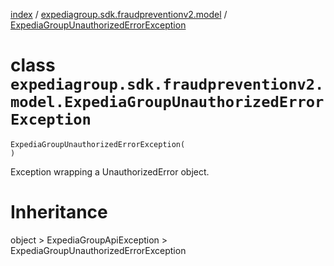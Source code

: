 [index](index.md) /
[expediagroup.sdk.fraudpreventionv2.model](expediagroup.sdk.fraudpreventionv2.model.md)
/
[ExpediaGroupUnauthorizedErrorException](ExpediaGroupUnauthorizedErrorException.md)

# class `expediagroup.sdk.fraudpreventionv2.model.ExpediaGroupUnauthorizedErrorException`

```
ExpediaGroupUnauthorizedErrorException(
)
```

Exception wrapping a UnauthorizedError object.

# Inheritance

object > ExpediaGroupApiException >
ExpediaGroupUnauthorizedErrorException

